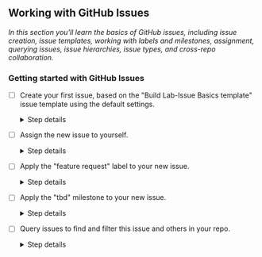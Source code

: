 ## Working with GitHub Issues

_In this section you'll learn the basics of GitHub issues, including issue creation, issue templates, working with labels and milestones, assignment, querying issues, issue hierarchies, issue types, and cross-repo collaboration._

### Getting started with GitHub Issues

- [ ] Create your first issue, based on the "Build Lab-Issue Basics template" issue template using the default settings.
      <details><summary>Step details</summary>
      <ol>
        <li>Click the <b>Issues</b> tab in the top navigation bar of your GitHub repo in the browser (Possible image).</li>
        <li>Click the green New Issue button on the right side of the bwoser screen (possible image).</li>
        <li>Review markdown used in the <b> Description</b> to format content. If you aren't already familiar with markdown you can refer to the <a href="https://docs.github.com/en/get-started/writing-on-github/getting-started-with-writing-and-formatting-on-github">GitHub docs</a> for more information.</li>
        <li>Click the green <b>Create</b> button near the bottom of the window.  The template you selected already had everything filled out so you dont' need to make any changes.</li> 
      </ol>
    </details>

- [ ] Assign the new issue to yourself.
  <details><summary>Step details</summary>
    <ol>
      <li>TBD.</li> 
    </ol>
  </details>
- [ ] Apply the "feature request" label to your new issue.
      <details><summary>Step details</summary>
      <ol>
        <li>TBD.</li> 
      </ol>
    </details>
- [ ] Apply the "tbd" milestone to your new issue.
      <details><summary>Step details</summary>
      <ol>
        <li>TBD.</li> 
      </ol>
    </details>
- [ ] Query issues to find and filter this issue and others in your repo.
      <details><summary>Step details</summary>
      <ol>
        <li>TBD.</li> 
      </ol>
    </details>
